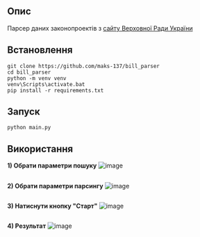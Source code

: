 Опис
------
Парсер даних законопроектів з [сайту Верховної Ради України](https://itd.rada.gov.ua/billInfo)


Встановлення
-------
```
git clone https://github.com/maks-137/bill_parser
cd bill_parser
python -m venv venv
venv\Scripts\activate.bat
pip install -r requirements.txt
```


Запуск
-----
```
python main.py        
```

Використання
-----------
**1) Обрати параметри пошуку**
![image](https://github.com/user-attachments/assets/adad9624-4399-42fa-a9d6-b1d59b95eaf6)
##
**2) Обрати параметри парсингу**
![image](https://github.com/user-attachments/assets/1dc1c702-eb40-499a-b7bd-9742ee31a49c)
##
**3) Натиснути кнопку "Старт"**
![image](https://github.com/user-attachments/assets/99c016fb-b06b-4133-8a21-6c3c318deb2b)
##
**4) Результат**
![image](https://github.com/user-attachments/assets/c75c90a3-93ba-46e3-87e8-c96dd6a52f53)




